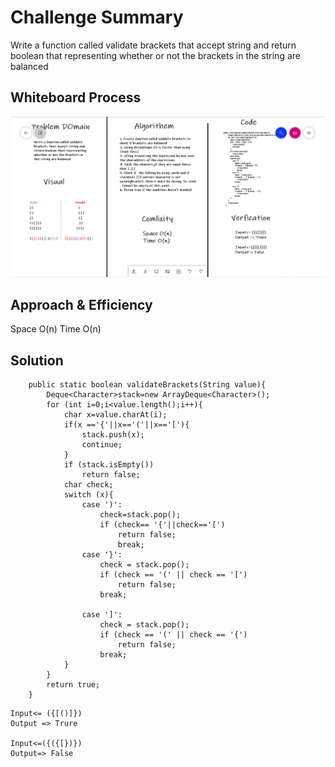 # Challenge Summary
<!-- Description of the challenge -->
Write a function called validate brackets that accept string and return boolean that representing whether or not the brackets in the string are balanced

## Whiteboard Process
<!-- Embedded whiteboard image -->
![new](./img/Brackets.png)

## Approach & Efficiency
<!-- What approach did you take? Why? What is the Big O space/time for this approach? -->
Space O(n)
Time O(n)

## Solution
<!-- Show how to run your code, and examples of it in action -->

```
    public static boolean validateBrackets(String value){
        Deque<Character>stack=new ArrayDeque<Character>();
        for (int i=0;i<value.length();i++){
            char x=value.charAt(i);
            if(x =='{'||x=='('||x=='['){
                stack.push(x);
                continue;
            }
            if (stack.isEmpty())
                return false;
            char check;
            switch (x){
                case ')':
                    check=stack.pop();
                    if (check== '{'||check=='[')
                        return false;
                        break;
                case '}':
                    check = stack.pop();
                    if (check == '(' || check == '[')
                        return false;
                    break;

                case ']':
                    check = stack.pop();
                    if (check == '(' || check == '{')
                        return false;
                    break;
            }
        }
        return true;
    }
```

```
Input<= ({[()]})
Output => Trure

Input<=({({[})})
Output=> False
```